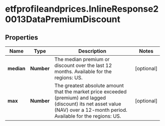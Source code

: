 # etfprofileandprices.InlineResponse20013DataPremiumDiscount

## Properties

Name | Type | Description | Notes
------------ | ------------- | ------------- | -------------
**median** | **Number** | The median premium or discount over the last 12 months. Available for the regions: US. | [optional] 
**max** | **Number** | The greatest absolute amount that the market price exceeded (premium) and lagged (discount) its net asset value (NAV) over a 12-month period. Available for the regions: US. | [optional] 


